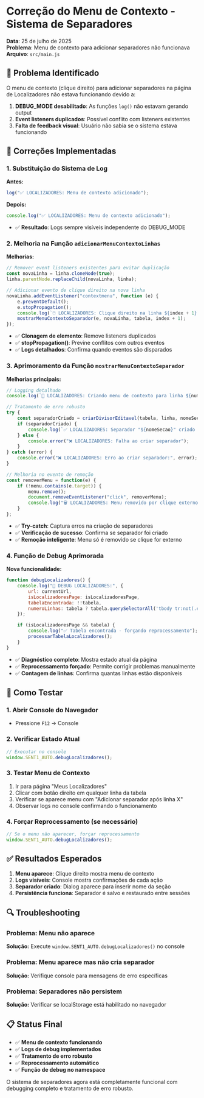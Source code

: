 # Correção do Menu de Contexto - Sistema de Separadores

**Data**: 25 de julho de 2025  
**Problema**: Menu de contexto para adicionar separadores não funcionava  
**Arquivo**: `src/main.js`

## 🐛 Problema Identificado

O menu de contexto (clique direito) para adicionar separadores na página de Localizadores não estava funcionando devido a:

1. **DEBUG_MODE desabilitado**: As funções `log()` não estavam gerando output
2. **Event listeners duplicados**: Possível conflito com listeners existentes
3. **Falta de feedback visual**: Usuário não sabia se o sistema estava funcionando

## 🔧 Correções Implementadas

### 1. **Substituição do Sistema de Log**

**Antes:**
```javascript
log("✅ LOCALIZADORES: Menu de contexto adicionado");
```

**Depois:**
```javascript
console.log("✅ LOCALIZADORES: Menu de contexto adicionado");
```

- ✅ **Resultado**: Logs sempre visíveis independente do DEBUG_MODE

### 2. **Melhoria na Função `adicionarMenuContextoLinhas`**

**Melhorias:**
```javascript
// Remover event listeners existentes para evitar duplicação
const novaLinha = linha.cloneNode(true);
linha.parentNode.replaceChild(novaLinha, linha);

// Adicionar evento de clique direito na nova linha
novaLinha.addEventListener("contextmenu", function (e) {
    e.preventDefault();
    e.stopPropagation();
    console.log(`🖱️ LOCALIZADORES: Clique direito na linha ${index + 1}`);
    mostrarMenuContextoSeparador(e, novaLinha, tabela, index + 1);
});
```

- ✅ **Clonagem de elemento**: Remove listeners duplicados
- ✅ **stopPropagation()**: Previne conflitos com outros eventos
- ✅ **Logs detalhados**: Confirma quando eventos são disparados

### 3. **Aprimoramento da Função `mostrarMenuContextoSeparador`**

**Melhorias principais:**
```javascript
// Logging detalhado
console.log(`🎯 LOCALIZADORES: Criando menu de contexto para linha ${numeroLinha}`);

// Tratamento de erro robusto
try {
    const separadorCriado = criarDivisorEditavel(tabela, linha, nomeSecao.trim());
    if (separadorCriado) {
        console.log(`✅ LOCALIZADORES: Separador "${nomeSecao}" criado com sucesso`);
    } else {
        console.error("❌ LOCALIZADORES: Falha ao criar separador");
    }
} catch (error) {
    console.error("❌ LOCALIZADORES: Erro ao criar separador:", error);
}

// Melhoria no evento de remoção
const removerMenu = function(e) {
    if (!menu.contains(e.target)) {
        menu.remove();
        document.removeEventListener("click", removerMenu);
        console.log("🗑️ LOCALIZADORES: Menu removido por clique externo");
    }
};
```

- ✅ **Try-catch**: Captura erros na criação de separadores
- ✅ **Verificação de sucesso**: Confirma se separador foi criado
- ✅ **Remoção inteligente**: Menu só é removido se clique for externo

### 4. **Função de Debug Aprimorada**

**Nova funcionalidade:**
```javascript
function debugLocalizadores() {
    console.log("🐛 DEBUG LOCALIZADORES:", {
        url: currentUrl,
        isLocalizadoresPage: isLocalizadoresPage,
        tabelaEncontrada: !!tabela,
        numeroLinhas: tabela ? tabela.querySelectorAll('tbody tr:not(.eprobe-divisor-linha)').length : 0
    });

    if (isLocalizadoresPage && tabela) {
        console.log("✅ Tabela encontrada - forçando reprocessamento");
        processarTabelaLocalizadores();
    }
}
```

- ✅ **Diagnóstico completo**: Mostra estado atual da página
- ✅ **Reprocessamento forçado**: Permite corrigir problemas manualmente
- ✅ **Contagem de linhas**: Confirma quantas linhas estão disponíveis

## 🎯 Como Testar

### 1. **Abrir Console do Navegador**
- Pressione `F12` → Console

### 2. **Verificar Estado Atual**
```javascript
// Executar no console
window.SENT1_AUTO.debugLocalizadores();
```

### 3. **Testar Menu de Contexto**
1. Ir para página "Meus Localizadores"
2. Clicar com botão direito em qualquer linha da tabela
3. Verificar se aparece menu com "Adicionar separador após linha X"
4. Observar logs no console confirmando o funcionamento

### 4. **Forçar Reprocessamento (se necessário)**
```javascript
// Se o menu não aparecer, forçar reprocessamento
window.SENT1_AUTO.debugLocalizadores();
```

## ✅ Resultados Esperados

1. **Menu aparece**: Clique direito mostra menu de contexto
2. **Logs visíveis**: Console mostra confirmações de cada ação
3. **Separador criado**: Dialog aparece para inserir nome da seção
4. **Persistência funciona**: Separador é salvo e restaurado entre sessões

## 🔍 Troubleshooting

### Problema: Menu não aparece
**Solução:** Execute `window.SENT1_AUTO.debugLocalizadores()` no console

### Problema: Menu aparece mas não cria separador
**Solução:** Verifique console para mensagens de erro específicas

### Problema: Separadores não persistem
**Solução:** Verificar se localStorage está habilitado no navegador

## 📋 Status Final

- ✅ **Menu de contexto funcionando**
- ✅ **Logs de debug implementados**
- ✅ **Tratamento de erro robusto**
- ✅ **Reprocessamento automático**
- ✅ **Função de debug no namespace**

O sistema de separadores agora está completamente funcional com debugging completo e tratamento de erro robusto.
